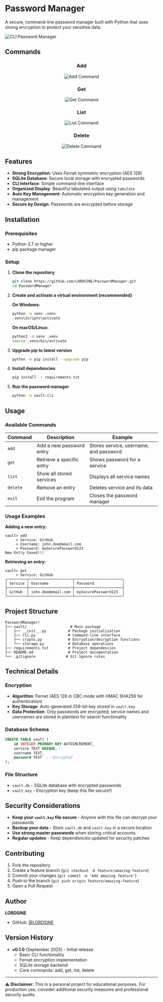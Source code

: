 # Password Manager

A secure, command-line password manager built with Python that uses strong encryption to protect your sensitive data.

![CLI Password Manager](./vault/images/clipassmanager.png)

## Commands

<div align="center">

### Add
![Add Command](./vault/images/add.png)

### Get
![Get Command](./vault/images/get.png)

### List
![List Command](./vault/images/list.png)

### Delete
![Delete Command](./vault/images/delete.png)

</div>

## Features

- **Strong Encryption**: Uses Fernet symmetric encryption (AES 128)
- **SQLite Database**: Secure local storage with encrypted passwords
- **CLI Interface**: Simple command-line interface
- **Organized Display**: Beautiful tabulated output using `tabulate`
- **Auto Key Management**: Automatic encryption key generation and management
- **Secure by Design**: Passwords are encrypted before storage

## Installation

### Prerequisites
- Python 3.7 or higher
- pip package manager

### Setup

1. **Clone the repository**
   ```bash
   git clone https://github.com/LORDSINE/PasswordManager.git
   cd PasswordManager
   ```

2. **Create and activate a virtual environment (recommended)**
   
   **On Windows:**
   ```bash
   python -m venv .venv
   .venv\Scripts\activate
   ```
   
   **On macOS/Linux:**
   ```bash
   python3 -m venv .venv
   source .venv/bin/activate
   ```

3. **Upgrade pip to latest version**
   ```bash
   python -m pip install --upgrade pip
   ```

4. **Install dependencies**
   ```bash
   pip install -r requirements.txt
   ```

5. **Run the password manager**
   ```bash
   python -m vault.cli
   ```

## Usage

### Available Commands

| Command | Description | Example |
|---------|-------------|---------|
| `add` | Add a new password entry | Stores service, username, and password |
| `get` | Retrieve a specific entry | Shows password for a service |
| `list` | Show all stored services | Displays all service names |
| `delete` | Remove an entry | Deletes service and its data |
| `exit` | Exit the program | Closes the password manager |

### Usage Examples

**Adding a new entry:**
```
vault> add
     > Service: GitHub
     > Username: john.doe@email.com
     > Password: mySecurePassword123
New Entry Saved!!!
```

**Retrieving an entry:**
```
vault> get
     > Service: GitHub
┌─────────┬────────────────────┬──────────────────────┐
│ Service │ Username           │ Password             │
├─────────┼────────────────────┼──────────────────────┤
│ GitHub  │ john.doe@email.com │ mySecurePassword123  │
└─────────┴────────────────────┴──────────────────────┘
```

## Project Structure

```
PasswordManager/
├── vault/                    # Main package
│   ├── __init__.py          # Package initialization
│   ├── cli.py               # Command-line interface
│   ├── crypto.py            # Encryption/decryption functions
│   └── storage.py           # Database operations
├── requirements.txt         # Project dependencies
├── README.md                # Project documentation
└── .gitignore              # Git ignore rules
```

## Technical Details

### Encryption
- **Algorithm**: Fernet (AES 128 in CBC mode with HMAC SHA256 for authentication)
- **Key Storage**: Auto-generated 256-bit key stored in `vault.key`
- **Data Protection**: Only passwords are encrypted; service names and usernames are stored in plaintext for search functionality

### Database Schema
```sql
CREATE TABLE vault (
    id INTEGER PRIMARY KEY AUTOINCREMENT,
    service TEXT UNIQUE,
    username TEXT,
    password TEXT  -- Encrypted
);
```

### File Structure
- `vault.db` - SQLite database with encrypted passwords
- `vault.key` - Encryption key (keep this file secure!)

## Security Considerations

- **Keep your `vault.key` file secure** - Anyone with this file can decrypt your passwords
- **Backup your data** - Store `vault.db` and `vault.key` in a secure location
- **Use strong master passwords** when storing critical accounts
- **Regular updates** - Keep dependencies updated for security patches

## Contributing

1. Fork the repository
2. Create a feature branch (`git checkout -b feature/amazing-feature`)
3. Commit your changes (`git commit -m 'Add amazing feature'`)
4. Push to the branch (`git push origin feature/amazing-feature`)
5. Open a Pull Request

## Author

**LORDSINE**
- GitHub: [@LORDSINE](https://github.com/LORDSINE)

## Version History

- **v0.1.0** (September 2025) - Initial release
  - Basic CLI functionality
  - Fernet encryption implementation
  - SQLite storage backend
  - Core commands: add, get, list, delete

---

**⚠️ Disclaimer**: This is a personal project for educational purposes. For production use, consider additional security measures and professional security audits.
